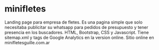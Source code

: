 # minifletes
Landing page para empresa de fletes.
Es una pagina simple que solo necesitaba publicitar su whatsapp para pedidos de presupuesto
y tener presencia en los buscadores.
HTML, Bootstrap, CSS y Javascript.
Tiene sitemap.xml y tags de Google Analytics en la version online.
Sitio online en minifletesguille.com.ar
